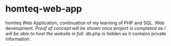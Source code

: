 # homteq-web-app
homteq Web Application, continuation of my learning of PHP and SQL. Web development.
*Proof of concept will be shown once project is completed as I will be able to host the website in full*.
db.php is hidden as it contains private information.
